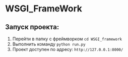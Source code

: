 # WSGI_FrameWork

## Запуск проекта:
1. Перейти в папку с фреймворком `cd WSGI_framework`
2. Выполнить команду `python run.py `
3. Проект доступен по адресу: `http://127.0.0.1:8000/`